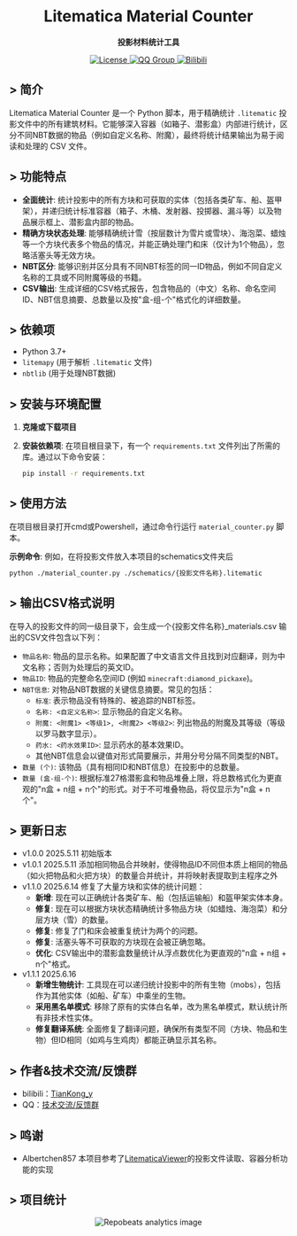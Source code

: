 <h1 align="center">Litematica Material Counter</h1>

<p align="center">
  <b>投影材料统计工具</b>
</p>
<p align="center">
    <a href="LICENSE">
        <img src="https://img.shields.io/badge/License-GPL--3.0-important?style=for-the-badge" alt="License">
    </a>
    <a href="https://qm.qq.com/q/Spt6kcvVwk">
        <img src="https://img.shields.io/badge/QQ-技术交流/反馈群-blue?style=for-the-badge" alt="QQ Group">
    </a>
    <a href="https://space.bilibili.com/288309681">
        <img src="https://img.shields.io/badge/bilibili-TianKong_y-pink?style=for-the-badge" alt="Bilibili">
    </a>
</p>

## > 简介
Litematica Material Counter 是一个 Python 脚本，用于精确统计 `.litematic` 投影文件中的所有建筑材料。它能够深入容器（如箱子、潜影盒）内部进行统计，区分不同NBT数据的物品（例如自定义名称、附魔），最终将统计结果输出为易于阅读和处理的 CSV 文件。

## > 功能特点
*   **全面统计**: 统计投影中的所有方块和可获取的实体（包括各类矿车、船、盔甲架），并递归统计标准容器（箱子、木桶、发射器、投掷器、漏斗等）以及物品展示框上、潜影盒内部的物品。
*   **精确方块状态处理**: 能够精确统计雪（按层数计为雪片或雪块）、海泡菜、蜡烛等一个方块代表多个物品的情况，并能正确处理门和床（仅计为1个物品），忽略活塞头等无效方块。
*   **NBT区分**: 能够识别并区分具有不同NBT标签的同一ID物品，例如不同自定义名称的工具或不同附魔等级的书籍。
*   **CSV输出**: 生成详细的CSV格式报告，包含物品的（中文）名称、命名空间ID、NBT信息摘要、总数量以及按"盒-组-个"格式化的详细数量。

## > 依赖项
*   Python 3.7+
*   `litemapy` (用于解析 `.litematic` 文件)
*   `nbtlib` (用于处理NBT数据)

## > 安装与环境配置

1.  **克隆或下载项目**

2.  **安装依赖项**:
    在项目根目录下，有一个 `requirements.txt` 文件列出了所需的库。通过以下命令安装：
    ```bash
    pip install -r requirements.txt
    ```

## > 使用方法

在项目根目录打开cmd或Powershell，通过命令行运行 `material_counter.py` 脚本。

**示例命令**:
例如，在将投影文件放入本项目的schematics文件夹后
```bash
python ./material_counter.py ./schematics/{投影文件名称}.litematic
```

## > 输出CSV格式说明

在导入的投影文件的同一级目录下，会生成一个{投影文件名称}_materials.csv
输出的CSV文件包含以下列：

*   `物品名称`: 物品的显示名称。如果配置了中文语言文件且找到对应翻译，则为中文名称；否则为处理后的英文ID。
*   `物品ID`: 物品的完整命名空间ID (例如 `minecraft:diamond_pickaxe`)。
*   `NBT信息`: 对物品NBT数据的关键信息摘要。常见的包括：
    *   `标准`: 表示物品没有特殊的、被追踪的NBT标签。
    *   `名称: <自定义名称>`: 显示物品的自定义名称。
    *   `附魔: <附魔1> <等级1>, <附魔2> <等级2>`: 列出物品的附魔及其等级（等级以罗马数字显示）。
    *   `药水: <药水效果ID>`: 显示药水的基本效果ID。
    *   其他NBT信息会以键值对形式简要展示，并用分号分隔不同类型的NBT。
*   `数量 (个)`: 该物品（具有相同ID和NBT信息）在投影中的总数量。
*   `数量 (盒-组-个)`: 根据标准27格潜影盒和物品堆叠上限，将总数格式化为更直观的"n盒 + n组 + n个"的形式。对于不可堆叠物品，将仅显示为"n盒 + n个"。

## > 更新日志

- v1.0.0 2025.5.11 初始版本
- v1.0.1 2025.5.11 添加相同物品合并映射，使得物品ID不同但本质上相同的物品（如火把物品和火把方块）的数量合并统计，并将映射表提取到主程序之外
- v1.1.0 2025.6.14 修复了大量方块和实体的统计问题：
  - **新增**: 现在可以正确统计各类矿车、船（包括运输船）和盔甲架实体本身。
  - **修复**: 现在可以根据方块状态精确统计多物品方块（如蜡烛、海泡菜）和分层方块（雪）的数量。
  - **修复**: 修复了门和床会被重复统计为两个的问题。
  - **修复**: 活塞头等不可获取的方块现在会被正确忽略。
  - **优化**: CSV输出中的潜影盒数量统计从浮点数优化为更直观的"n盒 + n组 + n个"格式。
- v1.1.1 2025.6.16
  - **新增生物统计**: 工具现在可以递归统计投影中的所有生物（mobs），包括作为其他实体（如船、矿车）中乘坐的生物。
  - **采用黑名单模式**: 移除了原有的实体白名单，改为黑名单模式，默认统计所有非技术性实体。
  - **修复翻译系统**: 全面修复了翻译问题，确保所有类型不同（方块、物品和生物）但ID相同（如鸡与生鸡肉）都能正确显示其名称。

## > 作者&技术交流/反馈群

- bilibili：[TianKong_y](https://space.bilibili.com/288309681)
- QQ：[技术交流/反馈群](https://qm.qq.com/q/Spt6kcvVwk)

## > 鸣谢

- Albertchen857 本项目参考了[LitematicaViewer](https://github.com/albertchen857/LitematicaViewer)的投影文件读取、容器分析功能的实现

## > 项目统计

<div align="center">

![Repobeats analytics image](https://repobeats.axiom.co/api/embed/6bcdef5690100bb1d892074eae94d2231d96bee7.svg "Repobeats analytics image")

</div>
